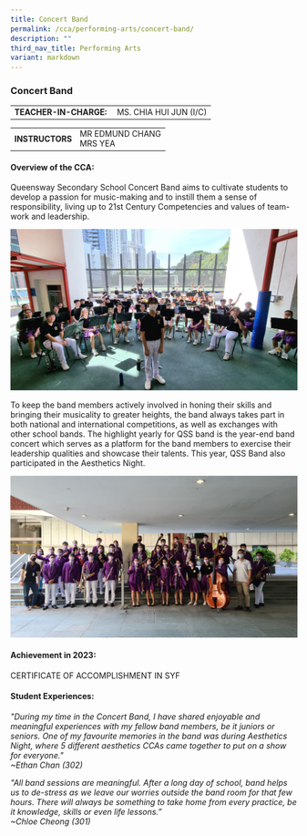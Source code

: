 ```yaml
---
title: Concert Band
permalink: /cca/performing-arts/concert-band/
description: ""
third_nav_title: Performing Arts
variant: markdown
---
```

### Concert Band

|  	|  	|
|---	|---	|
| **TEACHER-IN-CHARGE:** 	| &nbsp;MS. CHIA HUI JUN (I/C)

|  	|  	|
|---	|---	|
| **INSTRUCTORS** 	| MR EDMUND CHANG <br> MRS YEA	|


#### Overview of the CCA:&nbsp;  
 
Queensway Secondary School Concert Band aims to cultivate students to develop a passion for music-making and to instill them a sense of responsibility, living up to 21st Century Competencies and values of team-work and leadership.

![](/images/Band%201.jpg)

To keep the band members actively involved in honing their skills and bringing their musicality to greater heights, the band always takes part in both national and international competitions, as well as exchanges with other school bands. The highlight yearly for QSS band is the year-end band concert which serves as a platform for the band members to exercise their leadership qualities and showcase their talents. This year, QSS Band also participated in the Aesthetics Night.

![](/images/Band%202.jpg)


#### Achievement in 2023:

CERTIFICATE OF ACCOMPLISHMENT IN SYF 


#### Student Experiences:

*"During my time in the Concert Band, I have shared enjoyable and meaningful experiences with my fellow band members, be it juniors or seniors. One of my favourite memories in the band was during Aesthetics Night, where 5 different aesthetics CCAs came together to put on a show for everyone."                                         
~Ethan Chan (302)*


*"All band sessions are meaningful. After a long day of school, band helps us to de-stress as we leave our worries outside the band room for that few hours. There will always be something to take home from every practice, be it knowledge, skills or even life lessons.”
<br>~Chloe Cheong (301)*